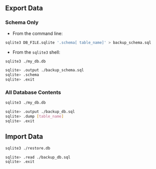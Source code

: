 ## Export Data

### Schema Only

- From the command line:

```bash
sqlite3 DB_FILE.sqlite '.schema[ table_name]' > backup_schema.sql
```

- From the `sqlite3` shell:

```bash
sqlite3 ./my_db.db
```

```bash
sqlite> .output ./backup_schema.sql
sqlite> .schema
sqlite> .exit
```

### All Database Contents

```bash
sqlite3 ./my_db.db
```

```bash
sqlite> .output ./backup_db.sql
sqlite> .dump [table_name]
sqlite> .exit
```

## Import Data

```bash
sqlite3 ./restore.db
```

```bash
sqlite> .read ./backup_db.sql
sqlite> .exit
```



